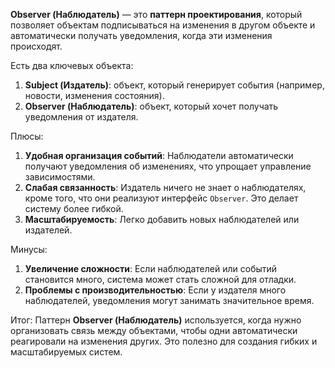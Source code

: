 **Observer (Наблюдатель)** — это **паттерн проектирования**, который позволяет объектам подписываться на изменения в другом объекте и автоматически получать уведомления, когда эти изменения происходят.

Есть два ключевых объекта:
1. **Subject (Издатель)**: объект, который генерирует события (например, новости, изменения состояния).
2. **Observer (Наблюдатель)**: объект, который хочет получать уведомления от издателя.

Плюсы:
1. **Удобная организация событий**: Наблюдатели автоматически получают уведомления об изменениях, что упрощает управление зависимостями.
2. **Слабая связанность**: Издатель ничего не знает о наблюдателях, кроме того, что они реализуют интерфейс `Observer`. Это делает систему более гибкой.
3. **Масштабируемость**: Легко добавить новых наблюдателей или издателей.

Минусы:
1. **Увеличение сложности**: Если наблюдателей или событий становится много, система может стать сложной для отладки.
2. **Проблемы с производительностью**: Если у издателя много наблюдателей, уведомления могут занимать значительное время.

Итог: Паттерн **Observer (Наблюдатель)** используется, когда нужно организовать связь между объектами, чтобы одни автоматически реагировали на изменения других. Это полезно для создания гибких и масштабируемых систем.